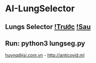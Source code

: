 # AI-LungSelector
Lungs Selector
[!Trước](https://github.com/huyremy/AI-LungSelector/blob/main/123.png) [!Sau](https://github.com/huyremy/AI-LungSelector/blob/main/test.png)
-----------
Run: python3 lungseg.py
-----------
huynq@isi.com.vn - http://anticovid.ml
